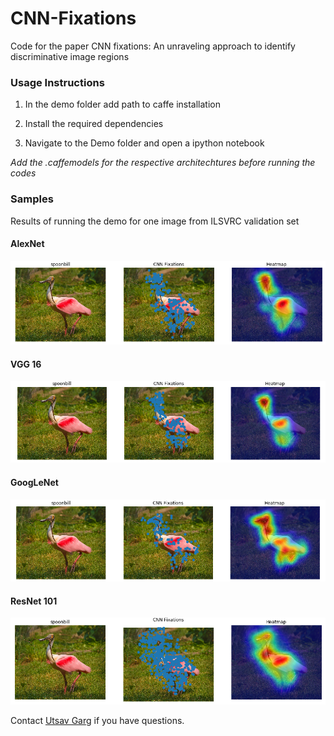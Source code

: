 # CNN-Fixations
Code for the paper CNN fixations: An unraveling approach to identify discriminative image regions

### Usage Instructions

1. In the demo folder add path to caffe installation

2. Install the required dependencies

3. Navigate to the Demo folder and open a ipython notebook

*Add the .caffemodels for the respective architechtures before running the codes*

### Samples

Results of running the demo for one image from ILSVRC validation set

#### AlexNet
![alexnet sample](samples/sample_alexnet.png)

#### VGG 16
![vgg 16 sample](samples/sample_vgg.png)

#### GoogLeNet
![googlenet sample](samples/sample_googlenet.png)

#### ResNet 101
![resnet sample](samples/sample_resnet.png)

Contact [Utsav Garg](http://utsavgarg.github.io/) if you have questions.

